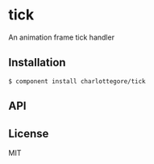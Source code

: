 
# tick

  An animation frame tick handler

## Installation

    $ component install charlottegore/tick

## API

   

## License

  MIT
